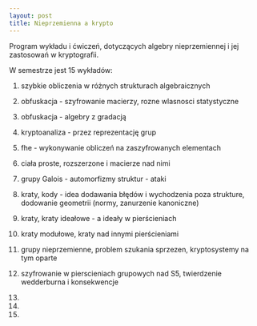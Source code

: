 ```yaml
---
layout: post
title: Nieprzemienna a krypto
---
```


Program wykładu i ćwiczeń, dotyczących algebry nieprzemiennej i jej zastosowań
w kryptografii.

W semestrze jest 15 wykładów:

1. szybkie obliczenia w różnych strukturach algebraicznych

2. obfuskacja - szyfrowanie macierzy, rozne wlasnosci statystyczne

3. obfuskacja - algebry z gradacją

4. kryptoanaliza - przez reprezentację grup

5. fhe - wykonywanie obliczeń na zaszyfrowanych elementach

6. ciała proste, rozszerzone i macierze nad nimi

7. grupy Galois - automorfizmy struktur - ataki

8. kraty, kody - idea dodawania błędów i wychodzenia poza strukture, dodowanie geometrii (normy, zanurzenie kanoniczne)

9. kraty, kraty ideałowe - a ideały w pierścieniach

10. kraty modułowe, kraty nad innymi pierścieniami

11. grupy nieprzemienne, problem szukania sprzezen, kryptosystemy na tym oparte

12. szyfrowanie w pierscieniach grupowych nad S5, twierdzenie wedderburna i konsekwencje

13.

14.

15.
